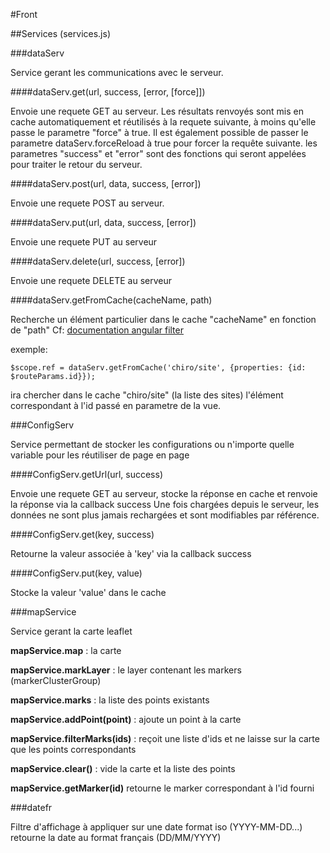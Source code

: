 #Front

##Services (services.js)


###dataServ

Service gerant les communications avec le serveur.


####dataServ.get(url, success, [error, [force]])

Envoie une requete GET au serveur.
Les résultats renvoyés sont mis en cache automatiquement et réutilisés à la requete suivante, à moins qu'elle passe le parametre "force" à true.
Il est également possible de passer le parametre dataServ.forceReload à true pour forcer la requête suivante.
les parametres "success" et "error" sont des fonctions qui seront appelées pour traiter le retour du serveur. 


####dataServ.post(url, data, success, [error])

Envoie une requete POST au serveur.


####dataServ.put(url, data, success, [error])

Envoie une requete PUT au serveur


####dataServ.delete(url, success, [error])

Envoie une requete DELETE au serveur


####dataServ.getFromCache(cacheName, path)

Recherche un élément particulier dans le cache "cacheName" en fonction de "path"
Cf: [documentation angular filter](https://docs.angularjs.org/api/ng/filter/filter)

exemple:

    $scope.ref = dataServ.getFromCache('chiro/site', {properties: {id: $routeParams.id}});
    
ira chercher dans le cache "chiro/site" (la liste des sites) l'élément correspondant à l'id passé en parametre de la vue.



###ConfigServ

Service permettant de stocker les configurations ou n'importe quelle variable pour les réutiliser de page en page


####ConfigServ.getUrl(url, success)

Envoie une requete GET au serveur, stocke la réponse en cache et renvoie la réponse via la callback success
Une fois chargées depuis le serveur, les données ne sont plus jamais rechargées et sont modifiables par référence.


####ConfigServ.get(key, success)

Retourne la valeur associée à 'key' via la callback success


####ConfigServ.put(key, value)

Stocke la valeur 'value' dans le cache




###mapService

Service gerant la carte leaflet

**mapService.map** : la carte

**mapService.markLayer** : le layer contenant les markers (markerClusterGroup)

**mapService.marks** : la liste des points existants

**mapService.addPoint(point)** : ajoute un point à la carte

**mapService.filterMarks(ids)** : reçoit une liste d'ids et ne laisse sur la carte que les points correspondants

**mapService.clear()** : vide la carte et la liste des points

**mapService.getMarker(id)** retourne le marker correspondant à l'id fourni


###datefr

Filtre d'affichage à appliquer sur une date format iso (YYYY-MM-DD...)
retourne la date au format français (DD/MM/YYYY)

